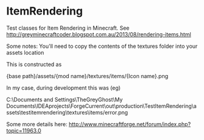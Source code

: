 ItemRendering
=============

Test classes for Item Rendering in Minecraft.
See http://greyminecraftcoder.blogspot.com.au/2013/08/rendering-items.html


Some notes:
You'll need to copy the contents of the textures folder into your assets location

This is constructed as

{base path}/assets/{mod name}/textures/items/{Icon name}.png

In my case, during development this was (eg)

C:\Documents and Settings\TheGreyGhost\My Documents\IDEAprojects\ForgeCurrent\out\production\TestItemRendering\assets\testitemrendering\textures\items/error.png

Some more details here:
http://www.minecraftforge.net/forum/index.php?topic=11963.0

